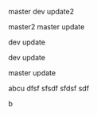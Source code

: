 master
dev update2

master2
master update

dev update

dev update

master update

abcu
dfsf
sfsdf
sfdsf
sdf

b

